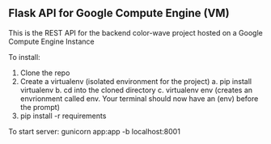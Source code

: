 ## Flask API for Google Compute Engine (VM) ##

This is the REST API for the backend color-wave project hosted on a Google Compute Engine Instance

To install:

1. Clone the repo
2. Create a virtualenv (isolated environment for the project)
  a. pip install virtualenv
  b. cd into the cloned directory
  c. virtualenv env (creates an envrionment called env. Your terminal should now have an (env) before the prompt)
3. pip install -r requirements

To start server:
gunicorn app:app -b localhost:8001




